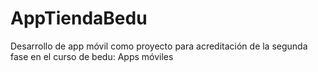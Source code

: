# AppTiendaBedu
Desarrollo de app móvil como proyecto para acreditación de la segunda fase en el curso de bedu: Apps móviles
